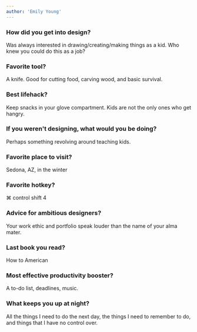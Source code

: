 ```yaml
---
author: 'Emily Young'
---
```


### How did you get into design?

Was always interested in drawing/creating/making things as a kid. Who knew you could do this as a job?

### Favorite tool?

A knife. Good for cutting food, carving wood, and basic survival.

### Best lifehack?

Keep snacks in your glove compartment. Kids are not the only ones who get hangry.

### If you weren't designing, what would you be doing?

Perhaps something revolving around teaching kids.

### Favorite place to visit?

Sedona, AZ, in the winter

### Favorite hotkey?

⌘ control shift 4

### Advice for ambitious designers?

Your work ethic and portfolio speak louder than the name of your alma mater.

### Last book you read?

How to American

### Most effective productivity booster?

A to-do list, deadlines, music.

### What keeps you up at night?

All the things I need to do the next day, the things I need to remember to do, and things that I have no control over.
